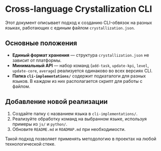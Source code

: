 # Cross-language Crystallization CLI

Этот документ описывает подход к созданию CLI-обвязок на разных языках, работающих с единым файлом `crystallization.json`.

## Основные положения

- **Единый формат хранения** — структура `crystallization.json` не зависит от платформы.
- **Минимальный API** — набор команд (`add-task`, `update-kpi`, `level`, `update-core`, `average`) реализуется одинаково во всех версиях CLI.
- **Папка `cli-implementations/`** содержит подкаталоги для разных языков. В каждом из них располагается скрипт для работы с файлом.

## Добавление новой реализации

1. Создайте папку с названием языка в `cli-implementations/`.
2. Реализуйте обработку команд на выбранном языке, используя примеры из `js/` и `python/`.
3. Обновите `README.md` и `ROADMAP.md` при необходимости.

Такой подход позволяет применять методологию в проектах на любой технологической стеке.
